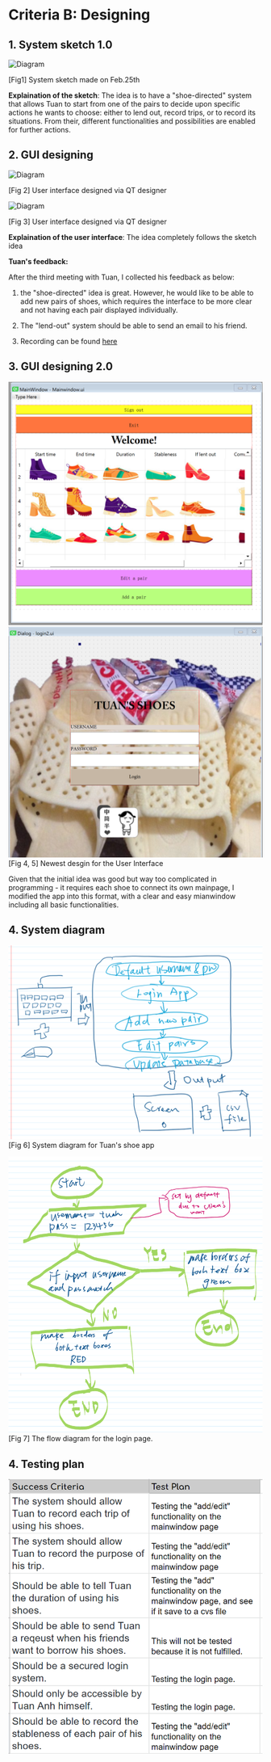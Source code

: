 Criteria B: Designing
===

## 1. System sketch 1.0
![Diagram](https://github.com/LingyeWU/unit3/blob/master/sketch1.jpg)

[Fig1] System sketch made on Feb.25th

**Explaination of the sketch**: The idea is to have a "shoe-directed" system that allows Tuan to start from one of the pairs to decide upon 
specific actions he wants to choose: either to lend out, record trips, or to record its situations. From their, different functionalities and
possibilities are enabled for further actions.

## 2. GUI designing
![Diagram](https://github.com/LingyeWU/unit3/blob/master/ui1.png)

[Fig 2] User interface designed via QT designer

![Diagram](https://github.com/LingyeWU/unit3/blob/master/ui2.png)

[Fig 3] User interface designed via QT designer

**Explaination of the user interface**: The idea completely follows the sketch idea

**Tuan's feedback:**

  After the third meeting with Tuan, I collected his feedback as below:
  1. the "shoe-directed" idea is great. However, he would like to be able to add new pairs of shoes, which requires the 
  interface to be more clear and not having each pair displayed individually.
  
  1. The "lend-out" system should be able to send an email to his friend.
  
  1. Recording can be found [here](https://github.com/LingyeWU/unit3/blob/master/Appendix.md)

## 3. GUI designing 2.0
![Diagram](4.png)
![Diagram](3.png)
[Fig 4, 5] Newest desgin for the User Interface

Given that the initial idea was good but way too complicated in programming - it requires each shoe to connect its own mainpage, I modified the
app into this format, with a clear and easy mianwindow including all basic functionalities.

## 4. System diagram
![Diagram](5.png)
[Fig 6] System diagram for Tuan's shoe app

![Diagram](6.png)
[Fig 7] The flow diagram for the login page. 

## 4. Testing plan
![Diagram](7.png)
